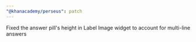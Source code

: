 ```yaml
---
"@khanacademy/perseus": patch
---
```


Fixed the answer pill's height in Label Image widget to account for multi-line answers
